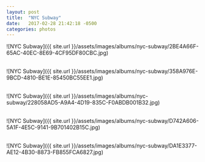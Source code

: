 ```yaml
---
layout: post
title:  "NYC Subway"
date:   2017-02-28 21:42:18 -0500
categories: photos
---
```


![NYC Subway]({{ site.url }}/assets/images/albums/nyc-subway/2BE4A66F-65AC-40EC-8E69-4CF95DF80CBC.jpg)
<br/><br/>

![NYC Subway]({{ site.url }}/assets/images/albums/nyc-subway/358A976E-9BCD-4810-BE1E-85450BC55EE1.jpg)
<br/><br/>

![NYC Subway]({{ site.url }}/assets/images/albums/nyc-subway/228058AD5-A9A4-4D19-835C-F0ABDB001B32.jpg)
<br/><br/>

![NYC Subway]({{ site.url }}/assets/images/albums/nyc-subway/D742A606-5A1F-4E5C-9141-9B701402B15C.jpg)
<br/><br/>

![NYC Subway]({{ site.url }}/assets/images/albums/nyc-subway/DA1E3377-AE12-4B30-8873-FB855FCA6827.jpg)
<br/><br/>
